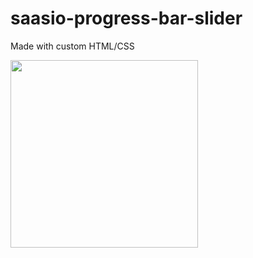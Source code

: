 # saasio-progress-bar-slider
Made with custom HTML/CSS

<img width=300 src="https://user-images.githubusercontent.com/82614050/223555537-4965f8d8-bbde-44a8-b24f-e2cf6b9bced4.jpg" />
